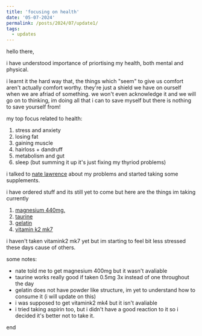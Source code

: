 ```yaml
---
title: 'focusing on health'
date: '05-07-2024'
permalink: /posts/2024/07/update1/
tags:
  - updates
---
```


<!-- This post will show up by default. To disable scheduling of future posts, edit `config.yml` and set `future: false`.  -->

hello there,

i have understood importance of priortising my health, both mental and physical. 

i learnt it the hard way that, the things which "seem" to give us comfort aren't actually comfort worthy. they're just a shield we have on ourself when we are afriad of something. we won't even acknowledge it and we will go on to thinking, im doing all that i can to save myself but there is nothing to save yourself from! 

my top focus related to health:
1. stress and anxiety  
2. losing fat 
3. gaining muscle 
4. hairloss + dandruff
5. metabolism and gut 
6. sleep 
     (but summing it up it's just fixing my thyriod problems)

i talked to [nate lawrence](https://x.com/natelawrence_) about my problems and started taking some supplements. 

i have ordered stuff and its still yet to come but here are the things im taking currently 

1. [magnesium 440mg.](https://www.amazon.in/Boldfit-Magnesium-Supplement-Oxide-Relaxation/dp/B08VGH1KR9?pd_rd_w=mq3ZL&content-id=amzn1.sym.41e82722-cd55-497c-9292-c776a64a5fea&pf_rd_p=41e82722-cd55-497c-9292-c776a64a5fea&pf_rd_r=8PRZBXYB73GWFMJSR7FQ&pd_rd_wg=XiNQL&pd_rd_r=0d059f95-35ae-42b9-9e52-129442ec09dd&pd_rd_i=B08VGH1KR9&ref_=pd_bap_m_grid_dv_rp_0_2_sc&th=1)
2. [taurine](https://www.amazon.in/dp/B0BS478FWX?psc=1&ref=ppx_pop_dt_b_asin_image)
3. [gelatin](https://www.amazon.in/gp/product/B08VWJYRWV/ref=ppx_yo_dt_b_asin_title_o03_s01?ie=UTF8&psc=1)
4. [vitamin k2 mk7](https://www.amazon.in/gp/product/B07XPD9V2Q/ref=ppx_yo_dt_b_asin_title_o01_s01?ie=UTF8&psc=1)

i haven't taken vitamink2 mk7 yet but im starting to feel bit less stressed these days cause of others. 

some notes: 
  - nate told me to get magnesium 400mg but it wasn't avaliable 
  - taurine works really good if taken 0.5mg 3x instead of one throughout the day
  - gelatin does not have powder like structure, im yet to understand how to consume it (i will update on this)
  - i was supposed to get vitamink2 mk4 but it isn't avaliable 
  - i tried taking aspirin too, but i didn't have a good reaction to it so i decided it's better not to take it.

end